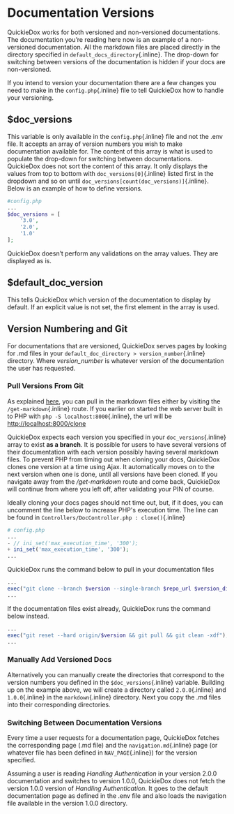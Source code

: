 # Documentation Versions

QuickieDox works for both versioned and non-versioned documentations. The documentation you’re reading here now is an example of a non-versioned documentation. All the markdown files are placed directly in the directory specified in `default_docs_directory`{.inline}. The drop-down for switching between versions of the documentation is hidden if your docs are non-versioned. 

If you intend to version your documentation there are a few changes you need to make in the `config.php`{.inline} file to tell QuickieDox how to handle your versioning. 

## $doc_versions

This variable is only available in the `config.php`{.inline} file and not the .env file. It accepts an array of version numbers you wish to make documentation available for. The content of this array is what is used to populate the drop-down for switching between documentations. QuickieDox does not sort the content of this array. It only displays the values from top to bottom with `doc_versions[0]`{.inline} listed first in the dropdown and so on until  `doc_versions[count(doc_versions)]`{.inline}. Below is an example of how to define versions. 

```php
#config.php
...
$doc_versions = [
    '3.0',
    '2.0',
    '1.0'
];
```

QuickieDox doesn’t perform any validations on the array values. They are displayed as is. 

## $default_doc_version

This tells QuickieDox which version of the documentation to display by default. If an explicit value is not set, the first element in the array is used. 

## Version Numbering and Git

For documentations that are versioned, QuickieDox serves pages by looking for .md files in your `default_doc_directory > version_number`{.inline} directory. Where *version_number* is whatever version of the documentation the user has requested. 

### Pull Versions From Git

As explained [here](installation), you can pull in the markdown files either by visiting the `/get-markdown`{.inline} route. If you earlier on started the web server built in to PHP with `php -S localhost:8000`{.inline}, the url will be [http://localhost:8000/clone](http://localhost:8000/clone)


QuickieDox expects each version you specified in your `doc_versions`{.inline} array to exist **as a branch**. 
It is possible for users to have several versions of their documentation with each version possibly having several markdown files. To prevent PHP from timing out when cloning your docs, QuickieDox clones one version at a time using Ajax. It automatically moves on to the next version when one is done, until all versions have been cloned. 
If you navigate away from the */get-markdown* route and come back, QuickieDox will continue from where you left off, after validating your PIN of course.

Ideally cloning your docs pages should not time out, but, if it does, you can uncomment the line below to increase PHP's execution time. The line can be found in `Controllers/DocController.php : clone()`{.inline}

```php
# config.php
...
- // ini_set('max_execution_time', '300');
+ ini_set('max_execution_time', '300');
...
```

QuickieDox runs the command below to pull in your documentation files
```php
...
exec("git clone --branch $version --single-branch $repo_url $version_directory 2>&1");
...
```

If the documentation files exist already, QuickieDox runs the command below instead.

```php
...
exec("git reset --hard origin/$version && git pull && git clean -xdf");
...
```
### Manually Add Versioned Docs

Alternatively you can manually create the directories that correspond to the version numbers you defined in the `$doc_versions`{.inline} variable. Building up on the example above, we will create a directory called `2.0.0`{.inline} and `1.0.0`{.inline} in the `markdown`{.inline} directory. Next you copy the .md files into their corresponding directories. 

### Switching Between Documentation Versions

Every time a user requests for a documentation page, QuickieDox fetches the corresponding page (.md file) and the `navigation.md`{.inline} page (or whatever file has been defined in `NAV_PAGE`{.inline}) for the version specified. 

Assuming a user is reading *Handling Authentication* in your version 2.0.0 documentation and switches to version 1.0.0, QuickieDox does not fetch the version 1.0.0 version of *Handling Authentication*. It goes to the default documentation page as defined in the .env file and also loads the navigation file available in the version 1.0.0 directory. 